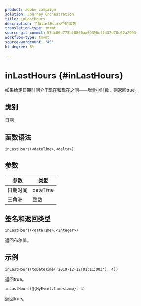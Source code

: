 ```yaml
---
product: adobe campaign
solution: Journey Orchestration
title: inLastHours
description: 了解LastHours中的函数
translation-type: tm+mt
source-git-commit: 57dc86d775bf8860aa09300cf2432d70c62a2993
workflow-type: tm+mt
source-wordcount: '45'
ht-degree: 8%

---
```



# inLastHours {#inLastHours}

如果给定日期时间介于现在和现在之间——增量小时数，则返回true。

## 类别

日期

## 函数语法

`inLastHours(<dateTime>,<delta>)`

## 参数

| 参数 | 类型 |
|-----------|------------------|
| 日期时间 | dateTime |
| 三角洲 | 整数 |

## 签名和返回类型

`inLastHours(<dateTime>,<integer>)`

返回布尔值。

## 示例

`inLastHours(toDateTime('2019-12-12T01:11:00Z'), 4))`

返回true。

`inLastHours(@{MyEvent.timestamp}, 4)`

返回true。
